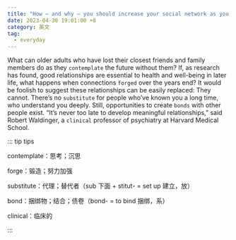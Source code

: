 ```yaml
---
title: "How — and why — you should increase your social network as you age"
date: 2023-04-30 19:01:00 +8
category: 英文
tag:
  - everyday
---
```


What can older adults who have lost their closest friends and family members do as they `contemplate` the future without them? If, as research has found, good relationships are essential to health and well-being in later life, what happens when connections `forged` over the years end? It would be foolish to suggest these relationships can be easily replaced: They cannot. There’s no `substitute` for people who’ve known you a long time, who understand you deeply. Still, opportunities to create `bonds` with other people exist. “It’s never too late to develop meaningful relationships,” said Robert Waldinger, a `clinical` professor of psychiatry at Harvard Medical School.

::: tip tips

contemplate：思考；沉思

forge：锻造；努力加强

substitute：代理；替代者（sub 下面 + stitut- = set up 建立，放）

bond：捆绑物；结合；债卷（bond- = to bind 捆绑，系）

clinical：临床的

:::
